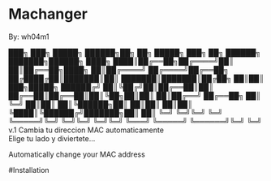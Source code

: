 # Machanger

By: wh04m1

███╗   ███╗ █████╗  ██████╗██╗  ██╗ █████╗ ███╗   ██╗ ██████╗ ███████╗██████╗ 
████╗ ████║██╔══██╗██╔════╝██║  ██║██╔══██╗████╗  ██║██╔════╝ ██╔════╝██╔══██╗
██╔████╔██║███████║██║     ███████║███████║██╔██╗ ██║██║  ███╗█████╗  ██████╔╝
██║╚██╔╝██║██╔══██║██║     ██╔══██║██╔══██║██║╚██╗██║██║   ██║██╔══╝  ██╔══██╗
██║ ╚═╝ ██║██║  ██║╚██████╗██║  ██║██║  ██║██║ ╚████║╚██████╔╝███████╗██║  ██║
╚═╝     ╚═╝╚═╝  ╚═╝ ╚═════╝╚═╝  ╚═╝╚═╝  ╚═╝╚═╝  ╚═══╝ ╚═════╝ ╚══════╝╚═╝  ╚═╝ v.1 
                      Cambia tu direccion MAC automaticamente                                                
                           Elige tu lado y diviertete...     

Automatically change your MAC address

#Installation
